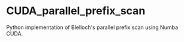 # CUDA_parallel_prefix_scan
Python implementation of Blelloch's parallel prefix scan using Numba CUDA. 

